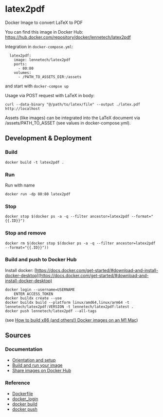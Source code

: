# latex2pdf

Docker Image to convert LaTeX to PDF

You can find this image in Docker Hub:
https://hub.docker.com/repository/docker/lennetech/latex2pdf

Integration in `docker-compose.yml`:
```
  latex2pdf:
    image: lennetech/latex2pdf
    ports:
      - 80:80
    volumes:
      - /PATH_TO_ASSETS_DIR:/assets
```
and start with `docker-compse up`

Usage via POST request with LaTeX in body:
```
curl --data-binary "@/path/to/latex/file" --output ./latex.pdf http://localhost
```

Assets (like images) can be integrated into the LaTeX document via /assets/PATH_TO_ASSET 
(see values in docker-compose.yml).

## Development & Deployment

### Build
```
docker build -t latex2pdf .
```

### Run

Run with name
```
docker run -dp 80:80 latex2pdf
```

### Stop
```
docker stop $(docker ps -a -q --filter ancestor=latex2pdf --format="{{.ID}}")
```

### Stop and remove
```
docker rm $(docker stop $(docker ps -a -q --filter ancestor=latex2pdf --format="{{.ID}}"))
```

### Build and push to Docker Hub

Install docker:
[https://docs.docker.com/get-started/#download-and-install-docker-desktop](https://docs.docker.com/get-started/#download-and-install-docker-desktop)

```
docker login --username=USERNAME
    ENTER ACCESS_TOKEN
docker buildx create --use
docker buildx build --platform linux/amd64,linux/arm64 -t lennetech/latex2pdf:VERSION -t lennetech/latex2pdf:latest .
docker push lennetech/latex2pdf --all-tags
```
(see [How to build x86 (and others!) Docker images on an M1 Mac](https://jaimyn.com.au/how-to-build-multi-architecture-docker-images-on-an-m1-mac/))

## Sources

### Documentation
- [Orientation and setup](https://docs.docker.com/get-started/)
- [Build and run your image](https://docs.docker.com/get-started/part2/)
- [Share images on Docker Hub](https://docs.docker.com/get-started/part3/)

### Reference
- [Dockerfile](https://docs.docker.com/engine/reference/builder/)
- [docker_login](https://docs.docker.com/engine/reference/commandline/login/)
- [docker build](https://docs.docker.com/engine/reference/commandline/build/)
- [docker push](https://docs.docker.com/engine/reference/commandline/push/)
